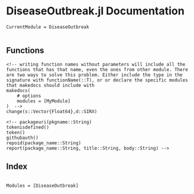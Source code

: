 # DiseaseOutbreak.jl Documentation
```@meta
CurrentModule = DiseaseOutbreak
```
```@contents
```
## Functions
```@docs
<!-- writing function names without parameters will include all the functions that has that name, even the ones from other module. There are two ways to solve this problem. Either include the type in the signature with functionName(::T), or or declare the specific modules that makedocs should include with
makedocs(
    # options
    modules = [MyModule]
)  -->
change(s::Vector{Float64},d::SIRX)

<!-- packageuri(pkgname::String)
tokenisdefined()
token()
githubauth()
repoid(package_name::String)
report(package_name::String, title::String, body::String) -->
```

## Index
```@index
```

```@autodocs
Modules = [DiseaseOutbreak]
```
